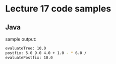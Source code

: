 # Lecture 17 code samples

## Java

sample output:

```bash
evaluateTree: 10.0
postfix: 5.0 9.0 4.0 + 1.0 - * 6.0 /
evaluatePostfix: 10.0
```
